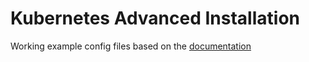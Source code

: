 # Kubernetes Advanced Installation

Working example config files based on the [documentation](https://docs.signalfx.com/en/latest/integrations/kubernetes/k8s-advanced-installation.html)
